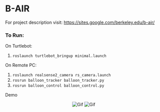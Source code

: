 # B-AIR
For project description visit: https://sites.google.com/berkeley.edu/b-air/

### To Run:
On Turtlebot:
1. `roslaunch turtlebot_bringup minimal.launch`

On Remote PC:
1. `roslaunch realsense2_camera rs_camera.launch`
2. `rosrun balloon_tracker balloon_tracker.py`
2. `rosrun balloon_control balloon_control.py`

Demo
    <p align="center">
      ![Gif](images/robot_demo.gif)
      ![Gif](images/detection.gif)
    </p>
